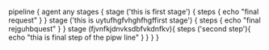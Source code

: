 pipeline {
 agent any
  stages {
   stage ('this is first stage') {
    steps {
     echo "final request"
     }
    }
    stage ('this is uytufhgfvhghfhgffirst stage') {
    steps {
     echo "final rejguhbquest"
     }
    }
    stage (fjvnfkjdnvksdbfvkdnfkv){
     steps ('second step'){
      echo "thia is final step of the pipw line"
      }
     }
  }
}
